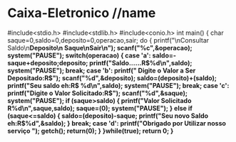 # Caixa-Eletronico //name

#include<stdio.h>
#include<stdlib.h>
#include<conio.h>
int main()
{
char saque=0,saldo=0,deposito=0,operacao,sair;
do
{
printf("\n<a>Consultar Saldo\n<b>Deposito\n<c> Saque\n<d>Sair\n");
scanf("%c",&operacao);
system("PAUSE");
switch(operacao)
{
case 'a':
saldo=-saque+deposito;deposito;
printf("Saldo......R$%d\n",saldo);
system("PAUSE");
break;
case 'b':
printf(" Digite o Valor a Ser Depositado:R$");
scanf("%d",&deposito);
saldo=(deposito)+(saldo);
printf("Seu saldo eh:R$ %d\n",saldo);
system("PAUSE");
break;
case 'c':
printf("Digite o Valor Solicitado:R$");
scanf("%d",&saque);
system("PAUSE");
if (saque>saldo)
{
printf("Valor Solicitado R$%d eh menor que o saldo disponivel que eh R$%d\n",saque,saldo);
saque=(0);
system("PAUSE");
}
else if (saque<=saldo)
{
saldo=(deposito)-saque;
printf("Seu novo Saldo eh:R$%d",&saldo);
}
break;
case 'd':
printf("Obrigado por Utilizar nosso serviço ");
getch();
return(0);
}
}while(true);
return 0;
}
